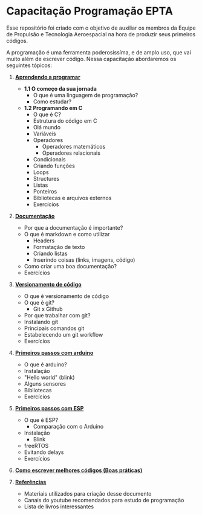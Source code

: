 # Capacitação Programação EPTA

Esse repositório foi criado com o objetivo de auxiliar os membros da Equipe de Propulsão e Tecnologia Aeroespacial na hora de produzir seus primeiros códigos.

A programação é uma ferramenta poderosissíma, e de amplo uso, que vai muito além de escrever código. Nessa capacitação abordaremos os seguintes tópicos:

1. **[Aprendendo a programar](https://google.com)**
    - **1.1 O começo da sua jornada**
        - O que é uma linguagem de programação?
        - Como estudar?
    - **1.2 Programando em C**
        - O que é C?
        - Estrutura do código em C
        - Olá mundo
        - Variáveis
        - Operadores
            - Operadores matemáticos
            - Operadores relacionais
        - Condicionais
        - Criando funções
        - Loops
        - Structures
        - Listas
        - Ponteiros
        - Bibliotecas e arquivos externos
        - Exercícios


2. **[Documentação](https://google.com)**
    - Por que a documentação é importante?
    - O que é markdown e como utilizar
        - Headers 
        - Formatação de texto
        - Criando listas
        - Inserindo coisas (links, imagens, código)
    - Como criar uma boa documentação?
    - Exercícios


3. **[Versionamento de código](https://google.com)**
    - O que é versionamento de código
    - O que é git?
        - Git x Github
    - Por que trabalhar com git?
    - Instalando git
    - Principais comandos git
    - Estabelecendo um git workflow
    - Exercícios


4. **[Primeiros passos com arduino](https://google.com)**
    - O que é arduino?
    - Instalação
    - "Hello world" (blink)
    - Alguns sensores
    - Bibliotecas
    - Exercícios


5. **[Primeiros passos com ESP](https://google.com)**
    - O que é ESP?
        - Comparação com o Arduino
    - Instalação
        - Blink
    - freeRTOS
    - Evitando delays
    - Exercícios

6. **[Como escrever melhores códigos (Boas práticas)](https://google.com)**



7. **[Referências](https://google.com)**
    - Materiais utilizados para criação desse documento
    - Canais do youtube recomendados para estudo de programação
    - Lista de livros interessantes